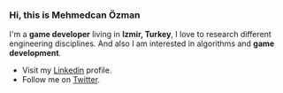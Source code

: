 ### Hi, this is Mehmedcan Özman

I'm a **game developer** living in **Izmir, Turkey**, I love to research different engineering disciplines. And also I am interested in algorithms and **game development**. 

- Visit my [Linkedin](https://www.linkedin.com/in/mehmedcan/) profile.
- Follow me on [Twitter](https://twitter.com/MehmedcanOzman).
